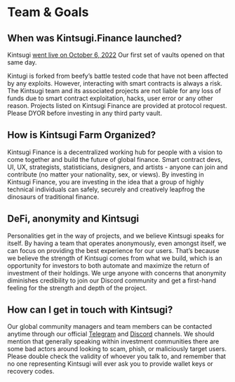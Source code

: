 # Team & Goals

## When was Kintsugi.Finance launched?

Kintsugi [went live on October 6, 2022](https://medium.com/kintsugifinance/) Our first set of vaults opened on that same day.

Kintugi is forked from beefy’s battle tested code that have not been affected by any exploits. However, interacting with smart contracts is always a risk. The Kintsugi team and its associated projects are not liable for any loss of funds due to smart contract exploitation, hacks, user error or any other reason.
Projects listed on Kintsugi Finance are provided at protocol request. Please DYOR before investing in any third party vault.

## How is Kintsugi Farm Organized?

Kintsugi Finance is a decentralized working hub for people with a vision to come together and build the future of global finance. Smart contract devs, UI, UX, strategists, statisticians, designers, and artists - anyone can join and contribute (no matter your nationality, sex, or views). By investing in Kintsugi Finance, you are investing in the idea that a group of highly technical individuals can safely, securely and creatively leapfrog the dinosaurs of traditional finance.


## DeFi, anonymity and Kintsugi

Personalities get in the way of projects, and we believe Kintsugi speaks for itself. By having a team that operates anonymously, even amongst itself, we can focus on providing the best experience for our users. That’s because we believe the strength of Kintsugi comes from what we build, which is an opportunity for investors to both automate and maximize the return of investment of their holdings. We urge anyone with concerns that anonymity diminishes credibility to join our Discord community and get a first-hand feeling for the strength and depth of the project.

## How can I get in touch with Kintsugi?

Our global community managers and team members can be contacted anytime through our official [Telegram](https://t.me/kintsugifinance) and [Discord](https://discord.gg/yq8wfHd) channels. We should mention that generally speaking within investment communities there are some bad actors around looking to scam, phish, or maliciously target users. Please double check the validity of whoever you talk to, and remember that no one representing Kintsugi will ever ask you to provide wallet keys or recovery codes.
